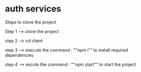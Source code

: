 # auth services
Steps to clone the project

Step 1 --> clone the project

step 2 --> cd client

step 3 --> execute the command : ""npm i"" to install required dependencies

step 4 --> excute the command : ""npm start"" to start the project